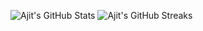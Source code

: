 ![Ajit's GitHub Stats](https://github-readme-stats.vercel.app/api?username=ajit-pandey&count_private=true&show_icons=true&theme=tokyonight)
![Ajit's GitHub Streaks](https://github-readme-streak-stats.herokuapp.com/?user=ajit-pandey&theme=dark)
